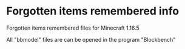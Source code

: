 # Forgotten items remembered info
Forgotten items remembered files for Minecraft 1.16.5

All "bbmodel" files are can be opened in the program "Blockbench"
